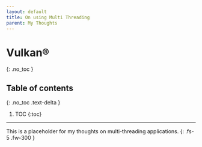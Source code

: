 ```yaml
---
layout: default
title: On using Multi Threading
parent: My Thoughts
---
```


# Vulkan&reg;
{: .no_toc }

## Table of contents
{: .no_toc .text-delta }

1. TOC
{:toc}

---

This is a placeholder for my thoughts on multi-threading applications.
{: .fs-5 .fw-300 }